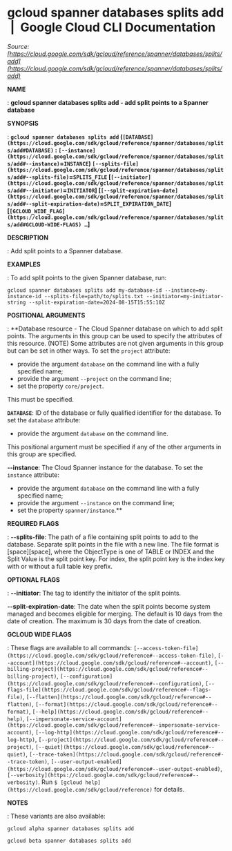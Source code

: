 # gcloud spanner databases splits add  |  Google Cloud CLI Documentation

*Source: [https://cloud.google.com/sdk/gcloud/reference/spanner/databases/splits/add](https://cloud.google.com/sdk/gcloud/reference/spanner/databases/splits/add)*

**NAME**

: **gcloud spanner databases splits add - add split points to a  Spanner database**

**SYNOPSIS**

: **`gcloud spanner databases splits add` (`[DATABASE](https://cloud.google.com/sdk/gcloud/reference/spanner/databases/splits/add#DATABASE)` : `[--instance](https://cloud.google.com/sdk/gcloud/reference/spanner/databases/splits/add#--instance)`=`INSTANCE`) `[--splits-file](https://cloud.google.com/sdk/gcloud/reference/spanner/databases/splits/add#--splits-file)`=`SPLITS_FILE` [`[--initiator](https://cloud.google.com/sdk/gcloud/reference/spanner/databases/splits/add#--initiator)`=`INITIATOR`] [`[--split-expiration-date](https://cloud.google.com/sdk/gcloud/reference/spanner/databases/splits/add#--split-expiration-date)`=`SPLIT_EXPIRATION_DATE`] [`[GCLOUD_WIDE_FLAG](https://cloud.google.com/sdk/gcloud/reference/spanner/databases/splits/add#GCLOUD-WIDE-FLAGS) …`]**

**DESCRIPTION**

: Add split points to a Spanner database.

**EXAMPLES**

: To add split points to the given Spanner database, run:

```
gcloud spanner databases splits add my-database-id --instance=my-instance-id --splits-file=path/to/splits.txt --initiator=my-initiator-string --split-expiration-date=2024-08-15T15:55:10Z
```

**POSITIONAL ARGUMENTS**

: **Database resource - The Cloud Spanner database on which to add split points. The
arguments in this group can be used to specify the attributes of this resource.
(NOTE) Some attributes are not given arguments in this group but can be set in
other ways.
To set the `project` attribute:

- provide the argument `database` on the command line with a fully
specified name;
- provide the argument `--project` on the command line;
- set the property `core/project`.

This must be specified.

**`DATABASE`**:
ID of the database or fully qualified identifier for the database.
To set the `database` attribute:

- provide the argument `database` on the command line.

This positional argument must be specified if any of the other arguments in this
group are specified.

**--instance**:
The Cloud Spanner instance for the database.
To set the `instance` attribute:

- provide the argument `database` on the command line with a fully
specified name;
- provide the argument `--instance` on the command line;
- set the property `spanner/instance`.**

**REQUIRED FLAGS**

: **--splits-file**:
The path of a file containing split points to add to the database. Separate
split points in the file with a new line. The file format is
<ObjectType>[space]<ObjectName>[space]<Split Value>, where the
ObjectType is one of TABLE or INDEX and the Split Value is the split point key.
For index, the split point key is the index key with or without a full table key
prefix.

**OPTIONAL FLAGS**

: **--initiator**:
The tag to identify the initiator of the split points.

**--split-expiration-date**:
The date when the split points become system managed and becomes eligible for
merging. The default is 10 days from the date of creation. The maximum is 30
days from the date of creation.

**GCLOUD WIDE FLAGS**

: These flags are available to all commands: `[--access-token-file](https://cloud.google.com/sdk/gcloud/reference#--access-token-file)`,
`[--account](https://cloud.google.com/sdk/gcloud/reference#--account)`, `[--billing-project](https://cloud.google.com/sdk/gcloud/reference#--billing-project)`,
`[--configuration](https://cloud.google.com/sdk/gcloud/reference#--configuration)`,
`[--flags-file](https://cloud.google.com/sdk/gcloud/reference#--flags-file)`,
`[--flatten](https://cloud.google.com/sdk/gcloud/reference#--flatten)`, `[--format](https://cloud.google.com/sdk/gcloud/reference#--format)`, `[--help](https://cloud.google.com/sdk/gcloud/reference#--help)`, `[--impersonate-service-account](https://cloud.google.com/sdk/gcloud/reference#--impersonate-service-account)`,
`[--log-http](https://cloud.google.com/sdk/gcloud/reference#--log-http)`,
`[--project](https://cloud.google.com/sdk/gcloud/reference#--project)`, `[--quiet](https://cloud.google.com/sdk/gcloud/reference#--quiet)`, `[--trace-token](https://cloud.google.com/sdk/gcloud/reference#--trace-token)`, `[--user-output-enabled](https://cloud.google.com/sdk/gcloud/reference#--user-output-enabled)`,
`[--verbosity](https://cloud.google.com/sdk/gcloud/reference#--verbosity)`.
Run `$ [gcloud help](https://cloud.google.com/sdk/gcloud/reference)` for details.

**NOTES**

: These variants are also available:

```
gcloud alpha spanner databases splits add
```

```
gcloud beta spanner databases splits add
```